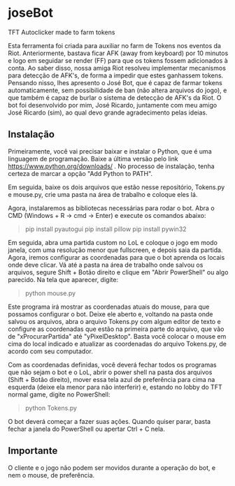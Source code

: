 # joseBot
TFT Autoclicker made to farm tokens

Esta ferramenta foi criada para auxiliar no farm de Tokens nos eventos da Riot. Anteriormente, bastava ficar AFK (away from keyboard) por 10 minutos e logo em seguidar se render (FF) para que os tokens fossem adicionados à conta. Ao saber disso, nossa amiga Riot resolveu implementar mecanismos para detecção de AFK's, de forma a impedir que estes ganhassem tokens. Pensando nisso, lhes apresento o José Bot, que é capaz de farmar tokens automaticamente, sem possibilidade de ban (não altera arquivos do jogo), e que também é capaz de burlar o sistema de detecção de AFK's da Riot. O bot foi desenvolvido por mim, José Ricardo, juntamente com meu amigo José Ricardo (sim), ao qual devo grande agradecimento pelas ideias.


## Instalação

Primeiramente, você vai precisar baixar e instalar o Python, que é uma linguagem de programação. Baixe a última versão pelo link https://www.python.org/downloads/ . No processo de instalação, tenha certeza de marcar a opção "Add Python to PATH".

Em seguida, baixe os dois arquivos que estão nesse repositório, Tokens.py e mouse.py, crie uma pasta na área de trabalho e coloque eles lá.

Agora, instalaremos as bibliotecas necessárias para rodar o bot. Abra o CMD (Windows + R -> cmd -> Enter) e execute os comandos abaixo:

> pip install pyautogui
> pip install pillow
> pip install pywin32

Em seguida, abra uma partida custom no LoL e coloque o jogo em modo janela, com uma resolução menor que fullscreen, e depois saia da partida. Agora, iremos configurar as coordenadas para que o bot aprenda os locais onde deve clicar. Vá até a pasta na área de trabalho onde salvou os arquivos, segure Shift + Botão direito e clique em "Abrir PowerShell" ou algo parecido. Na tela que aparecer, digite:

> python mouse.py

Este programa irá mostrar as coordenadas atuais do mouse, para que possamos configurar o bot. Deixe ele aberto e, voltando na pasta onde salvou os arquivos, abra o arquivo Tokens.py com algum editor de texto e configure as coordenadas que estão na primeira parte do arquivo, que vão de "xProcurarPartida" até "yPixelDesktop". Basta você colocar o mouse em cima do local indicado e atualizar as coordenadas do arquivo Tokens.py, de acordo com seu computador.

Com as coordenadas definidas, você deverá fechar todos os programas que não sejam o bot e o LoL, abrir o power shell na pasta dos arquivos (Shift + Botão direito), mover essa tela azul de preferência para cima na esquerda (deixe ela menor para não interferir) e, estando no lobby do TFT normal game, digite no PowerShell:

> python Tokens.py

O bot deverá começar a fazer suas ações. Quando quiser parar, basta fechar a janela do PowerShell ou apertar Ctrl + C nela.

## Importante

O cliente e o jogo não podem ser movidos durante a operação do bot, e nem o mouse, de preferência.
